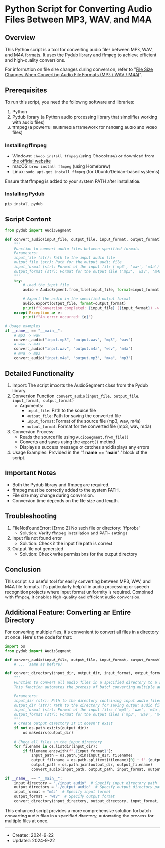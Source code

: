 # Python Script for Converting Audio Files Between MP3, WAV, and M4A

## Overview

This Python script is a tool for converting audio files between MP3, WAV, and M4A formats. It uses the Pydub library and ffmpeg to achieve efficient and high-quality conversions.

For information on file size changes during conversion, refer to "[File Size Changes When Converting Audio File Formats (MP3 / WAV / M4A)](https://www.cultivationdata.net/md-to-web.html?md=SystemDevelopment/audio_format_conversion_file_size_changes.md&bc=system-development)".

## Prerequisites

To run this script, you need the following software and libraries:

1. Python
2. Pydub library (a Python audio processing library that simplifies working with audio files)
3. ffmpeg (a powerful multimedia framework for handling audio and video files)

### Installing ffmpeg

- Windows: `choco install ffmpeg` (using Chocolatey) or download from [the official website](https://www.ffmpeg.org/download.html)
- macOS: `brew install ffmpeg` (using Homebrew)
- Linux: `sudo apt-get install ffmpeg` (for Ubuntu/Debian-based systems)

Ensure that ffmpeg is added to your system PATH after installation.

### Installing Pydub

```
pip install pydub
```

## Script Content

```python
from pydub import AudioSegment

def convert_audio(input_file, output_file, input_format, output_format):
    """
    Function to convert audio files between specified formats
    Parameters:
    input_file (str): Path to the input audio file
    output_file (str): Path for the output audio file
    input_format (str): Format of the input file ('mp3', 'wav', 'm4a')
    output_format (str): Format for the output file ('mp3', 'wav', 'm4a')
    """
    try:
        # Load the input file
        audio = AudioSegment.from_file(input_file, format=input_format)
        
        # Export the audio in the specified output format
        audio.export(output_file, format=output_format)
        print(f"Conversion completed: {input_file} ({input_format}) -> {output_file} ({output_format})")
    except Exception as e:
        print(f"An error occurred: {e}")

# Usage examples
if __name__ == "__main__":
    # mp3 -> wav
    convert_audio("input.mp3", "output.wav", "mp3", "wav")
    # wav -> m4a
    convert_audio("input.wav", "output.m4a", "wav", "m4a")
    # m4a -> mp3
    convert_audio("input.m4a", "output.mp3", "m4a", "mp3")
```

## Detailed Functionality

1. Import: The script imports the AudioSegment class from the Pydub library.
2. Conversion Function: `convert_audio(input_file, output_file, input_format, output_format)`
   - Arguments:
     - `input_file`: Path to the source file
     - `output_file`: Path for saving the converted file
     - `input_format`: Format of the source file (mp3, wav, m4a)
     - `output_format`: Format for the converted file (mp3, wav, m4a)
3. Conversion Process:
   - Reads the source file using `AudioSegment.from_file()`
   - Converts and saves using the `export()` method
   - Displays a success message or catches and displays any errors
4. Usage Examples: Provided in the 'if __name__ == "__main__":' block of the script.

## Important Notes

- Both the Pydub library and ffmpeg are required.
- ffmpeg must be correctly added to the system PATH.
- File size may change during conversion.
- Conversion time depends on the file size and length.

## Troubleshooting

1. FileNotFoundError: [Errno 2] No such file or directory: 'ffprobe'
   - Solution: Verify ffmpeg installation and PATH settings
2. Input file not found error
   - Solution: Check if the input file path is correct
3. Output file not generated
   - Solution: Check write permissions for the output directory

## Conclusion

This script is a useful tool for easily converting between MP3, WAV, and M4A file formats. It's particularly helpful in audio processing or speech recognition projects where input format uniformity is required. Combined with ffmpeg, it enables high-quality and efficient audio conversion.

## Additional Feature: Converting an Entire Directory

For converting multiple files, it's convenient to convert all files in a directory at once. Here's the code for that:

```python
import os
from pydub import AudioSegment

def convert_audio(input_file, output_file, input_format, output_format):
    # ... (same as before)

def convert_directory(input_dir, output_dir, input_format, output_format):
    """
    Function to convert all audio files in a specified directory to a specified format
    This function automates the process of batch converting multiple audio files.
    
    Parameters:
    input_dir (str): Path to the directory containing input audio files
    output_dir (str): Path to the directory for saving output audio files
    input_format (str): Format of the input files ('mp3', 'wav', 'm4a')
    output_format (str): Format for the output files ('mp3', 'wav', 'm4a')
    """
    # Create output directory if it doesn't exist
    if not os.path.exists(output_dir):
        os.makedirs(output_dir)
    
    # Check all files in the input directory
    for filename in os.listdir(input_dir):
        if filename.endswith(f".{input_format}"):
            input_path = os.path.join(input_dir, filename)
            output_filename = os.path.splitext(filename)[0] + f".{output_format}"
            output_path = os.path.join(output_dir, output_filename)
            convert_audio(input_path, output_path, input_format, output_format)

if __name__ == "__main__":
    input_directory = "./input_audio"  # Specify input directory path
    output_directory = "./output_audio"  # Specify output directory path
    input_format = "m4a"  # Specify input format
    output_format = "wav"  # Specify output format
    convert_directory(input_directory, output_directory, input_format, output_format)
```

This enhanced script provides a more comprehensive solution for batch converting audio files in a specified directory, automating the process for multiple files at once.

---
- Created: 2024-9-22
- Updated: 2024-9-22
